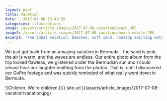 ```yaml
---
layout: post
title: Vacation
date:   2017-07-08 13:42:35
categories: illustrations
image: /assets/article_images/2017-07-08-vacation/beach.JPG
image2: /assets/article_images/2017-07-08-vacation/beach-mobile.JPG
excerpt: 'The ideal vacation: beaches, soft sand, nonstop swirling between waves, beautiful people running in slow motion.'
---
```


We just got back from an amazing vacation in Bermuda - the sand is pink, the air is warm, and the waves are endless. Our entire photo album from the trip looked flawless, we glistened under the Bermudian sun and I could almost hear our laughter emitting from the photos. That is, until I discovered our GoPro footage and was quickly reminded of what really went down in Bermuda.

![Children. We're children.]({{ site.url }}/assets/article_images/2017-07-08-vacation/vacation.jpg)
